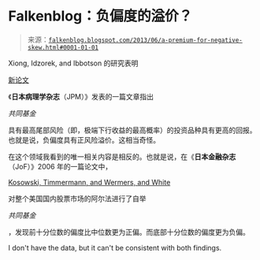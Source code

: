 <!--yml

category: 未分类

日期：2024-05-12 20:04:43

-->

# Falkenblog：负偏度的溢价？

> 来源：[`falkenblog.blogspot.com/2013/06/a-premium-for-negative-skew.html#0001-01-01`](http://falkenblog.blogspot.com/2013/06/a-premium-for-negative-skew.html#0001-01-01)

Xiong, Idzorek, and Ibbotson 的研究表明

[新论文](http://papers.ssrn.com/sol3/papers.cfm?abstract_id=2274295)

《**日本病理学杂志**（JPM）》发表的一篇文章指出

*共同基金*

具有最高尾部风险（即，极端下行收益的最高概率）的投资品种具有更高的回报。也就是说，负偏度具有正风险溢价。这相当奇怪。

在这个领域我看到的唯一相关内容是相反的。也就是说，在《**日本金融杂志**（JoF）》2006 年的一篇论文中，

[Kosowski, Timmermann, and Wermers, and White](http://www.rhsmith.umd.edu/faculty/rwermers/ktww.pdf)

对整个美国国内股票市场的阿尔法进行了自举

*共同基金*

，发现前十分位数的偏度比中位数更为正偏。而底部十分位数的偏度更为负偏。

I don't have the data, but it can't be consistent with both findings.
